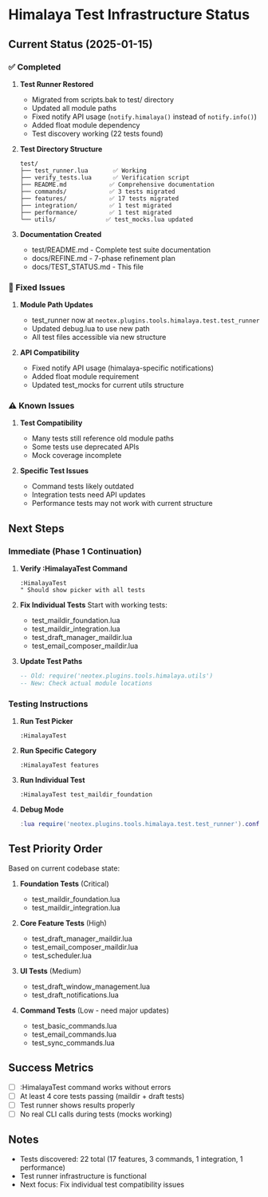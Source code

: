# Himalaya Test Infrastructure Status

## Current Status (2025-01-15)

### ✅ Completed
1. **Test Runner Restored**
   - Migrated from scripts.bak to test/ directory
   - Updated all module paths
   - Fixed notify API usage (`notify.himalaya()` instead of `notify.info()`)
   - Added float module dependency
   - Test discovery working (22 tests found)

2. **Test Directory Structure**
   ```
   test/
   ├── test_runner.lua       ✅ Working
   ├── verify_tests.lua      ✅ Verification script
   ├── README.md            ✅ Comprehensive documentation
   ├── commands/            ✅ 3 tests migrated
   ├── features/            ✅ 17 tests migrated
   ├── integration/         ✅ 1 test migrated
   ├── performance/         ✅ 1 test migrated
   └── utils/              ✅ test_mocks.lua updated
   ```

3. **Documentation Created**
   - test/README.md - Complete test suite documentation
   - docs/REFINE.md - 7-phase refinement plan
   - docs/TEST_STATUS.md - This file

### 🔧 Fixed Issues
1. **Module Path Updates**
   - test_runner now at `neotex.plugins.tools.himalaya.test.test_runner`
   - Updated debug.lua to use new path
   - All test files accessible via new structure

2. **API Compatibility**
   - Fixed notify API usage (himalaya-specific notifications)
   - Added float module requirement
   - Updated test_mocks for current utils structure

### ⚠️ Known Issues

1. **Test Compatibility**
   - Many tests still reference old module paths
   - Some tests use deprecated APIs
   - Mock coverage incomplete

2. **Specific Test Issues**
   - Command tests likely outdated
   - Integration tests need API updates
   - Performance tests may not work with current structure

## Next Steps

### Immediate (Phase 1 Continuation)

1. **Verify :HimalayaTest Command**
   ```vim
   :HimalayaTest
   " Should show picker with all tests
   ```

2. **Fix Individual Tests**
   Start with working tests:
   - test_maildir_foundation.lua
   - test_maildir_integration.lua
   - test_draft_manager_maildir.lua
   - test_email_composer_maildir.lua

3. **Update Test Paths**
   ```lua
   -- Old: require('neotex.plugins.tools.himalaya.utils')
   -- New: Check actual module locations
   ```

### Testing Instructions

1. **Run Test Picker**
   ```vim
   :HimalayaTest
   ```

2. **Run Specific Category**
   ```vim
   :HimalayaTest features
   ```

3. **Run Individual Test**
   ```vim
   :HimalayaTest test_maildir_foundation
   ```

4. **Debug Mode**
   ```lua
   :lua require('neotex.plugins.tools.himalaya.test.test_runner').config.debug_notifications = true
   ```

## Test Priority Order

Based on current codebase state:

1. **Foundation Tests** (Critical)
   - test_maildir_foundation.lua
   - test_maildir_integration.lua

2. **Core Feature Tests** (High)
   - test_draft_manager_maildir.lua
   - test_email_composer_maildir.lua
   - test_scheduler.lua

3. **UI Tests** (Medium)
   - test_draft_window_management.lua
   - test_draft_notifications.lua

4. **Command Tests** (Low - need major updates)
   - test_basic_commands.lua
   - test_email_commands.lua
   - test_sync_commands.lua

## Success Metrics

- [ ] :HimalayaTest command works without errors
- [ ] At least 4 core tests passing (maildir + draft tests)
- [ ] Test runner shows results properly
- [ ] No real CLI calls during tests (mocks working)

## Notes

- Tests discovered: 22 total (17 features, 3 commands, 1 integration, 1 performance)
- Test runner infrastructure is functional
- Next focus: Fix individual test compatibility issues
